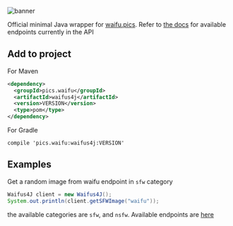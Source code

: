 ![banner](https://raw.githubusercontent.com/Waifu-pics/Waifus4J/master/src/main/resources/banner.png)

Official minimal Java wrapper for [waifu.pics](https://waifu.pics).
Refer to [the docs](https://waifu.pics/docs) for available endpoints currently in the API

## Add to project
For Maven
```xml
<dependency>
  <groupId>pics.waifu</groupId>
  <artifactId>waifus4j</artifactId>
  <version>VERSION</version>
  <type>pom</type>
</dependency>
```

For Gradle
```
compile 'pics.waifu:waifus4j:VERSION'
```
## Examples
Get a random image from waifu endpoint in `sfw` category
```Java
Waifus4J client = new Waifus4J();
System.out.println(client.getSFWImage("waifu"));
```
the available categories are `sfw`, and `nsfw`. Available endpoints are [here](https://waifu.pics/docs)
